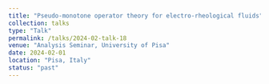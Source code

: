 ```yaml
---
title: "Pseudo-monotone operator theory for electro-rheological fluids"
collection: talks
type: "Talk"
permalink: /talks/2024-02-talk-18
venue: "Analysis Seminar, University of Pisa"
date: 2024-02-01
location: "Pisa, Italy"
status: "past"
--- 
```

